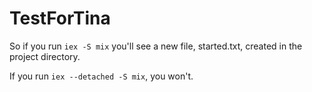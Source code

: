 TestForTina
===========

So if you run `iex -S mix` you'll see a new file, started.txt, created in the
project directory.

If you run `iex --detached -S mix`, you won't.
